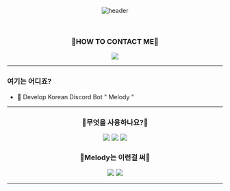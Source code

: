 <div align="Center">

![header](https://capsule-render.vercel.app/api?type=transparent&color=auto&fontColor=F7819F&section=header&text=MELODY%20BOT&fontSize=80&animation=fadeIn&fontAlignY=80&fontAlign=50&desc=Welcome%20to&descAlignY=13.5&descAlign=50&animation=twinkling)

<br/>

</div>

<div align="Center">
<p align='Center'>

### :high_brightness:HOW TO CONTACT ME:high_brightness:

<a href="mailto:norhu1130@naver.com">
    <img src="https://img.shields.io/badge/Gmail-EA4335?style=flat-square&logo=Gmail&logoColor=black"/>
</a>
                                                                                                     

</p>
</div>
   
<hr/>

         
### 여기는 어디죠?
- 🌱 Develop Korean Discord Bot " Melody "
     

<hr/>
<div align="center">
    
### :high_brightness:무엇을 사용하나요?:high_brightness:
<img src="https://img.shields.io/badge/Python-699dc9?style=flat-square&logo=Python&logoColor=black"/>
<img src="https://img.shields.io/badge/JavaScript-F7DF1E?style=flat-square&logo=JavaScript&logoColor=black"/>
<img src="https://img.shields.io/badge/TypeScript-3178C6?style=flat-square&logo=TypeScript&logoColor=black"/>

<br/>    

### :high_brightness:Melody는 이런걸 써:high_brightness:

<img src="https://img.shields.io/badge/Github-181717?style=flat-square&logo=Github&logoColor=white"/>
<img src="https://img.shields.io/badge/Discord-5865F2?style=flat-square&logo=Discord&logoColor=white"/>
    
<br/>    
<hr/
<br/>
</div>
